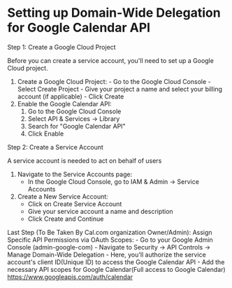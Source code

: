 # Setting up Domain-Wide Delegation for Google Calendar API

Step 1: Create a Google Cloud Project

Before you can create a service account, you'll need to set up a Google Cloud project.

 1. Create a Google Cloud Project:
        - Go to the Google Cloud Console
        - Select Create Project
        - Give your project a name and select your billing account (if applicable)
        - Click Create
  2. Enable the Google Calendar API:
     1. Go to the Google Cloud Console
     2. Select API & Services → Library
     3. Search for "Google Calendar API"
     4. Click Enable

Step 2: Create a Service Account

A service account is needed to act on behalf of users

 1. Navigate to the Service Accounts page:
    - In the Google Cloud Console, go to IAM & Admin → Service Accounts
 2. Create a New Service Account:
    - Click on Create Service Account
    - Give your service account a name and description
    - Click Create and Continue

Last Step (To Be Taken By Cal.com organization Owner/Admin): Assign Specific API Permissions via OAuth Scopes:
    - Go to your Google Admin Console (admin-google-com)
    - Navigate to Security → API Controls → Manage Domain-Wide Delegation
    - Here, you'll authorize the service account's client ID(Unique ID) to access the Google Calendar API
    - Add the necessary API scopes for Google Calendar(Full access to Google Calendar)
        https://www.googleapis.com/auth/calendar